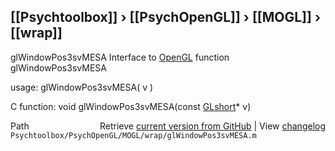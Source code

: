 ## [[Psychtoolbox]] &#8250; [[PsychOpenGL]] &#8250; [[MOGL]] &#8250; [[wrap]]

glWindowPos3svMESA  Interface to [OpenGL](OpenGL) function glWindowPos3svMESA  
  
usage:  glWindowPos3svMESA( v )  
  
C function:  void glWindowPos3svMESA(const [GLshort](GLshort)\* v)  




<div class="code_header" style="text-align:right;">
  <span style="float:left;">Path&nbsp;&nbsp;</span> <span class="counter">Retrieve <a href=
  "https://raw.github.com/Psychtoolbox-3/Psychtoolbox-3/beta/Psychtoolbox/PsychOpenGL/MOGL/wrap/glWindowPos3svMESA.m">current version from GitHub</a> | View <a href=
  "https://github.com/Psychtoolbox-3/Psychtoolbox-3/commits/beta/Psychtoolbox/PsychOpenGL/MOGL/wrap/glWindowPos3svMESA.m">changelog</a></span>
</div>
<div class="code">
  <code>Psychtoolbox/PsychOpenGL/MOGL/wrap/glWindowPos3svMESA.m</code>
</div>

